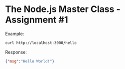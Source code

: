 # The Node.js Master Class - Assignment \#1
Example:
```console
curl http://localhost:3000/hello 
```
Response:
```json
{"msg":"Hello World!"}
```
